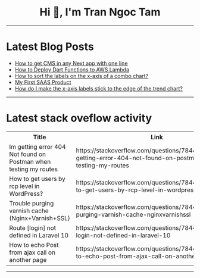<h1 align="center">Hi 👋, I'm Tran Ngoc Tam</h1>

---

# Latest Blog Posts 
<!-- BLOG-POST-LIST:START -->
- [How to get CMS in any Next app with one line](https://dev.to/anmolbaranwal/how-to-get-cms-in-any-next-app-with-one-line-2mjp)
- [How to Deploy Dart Functions to AWS Lambda](https://dev.to/shinyakato/how-to-deploy-dart-functions-to-aws-lambda-4h1b)
- [How to sort the labels on the x-axis of a combo chart?](https://dev.to/tinglittlekang/how-to-sort-the-labels-on-the-x-axis-of-a-combo-chart-28hk)
- [My First SAAS Product](https://dev.to/altarulas/my-first-saas-product-119b)
- [How do I make the x-axis labels stick to the edge of the trend chart?](https://dev.to/tinglittlekang/how-do-i-make-the-x-axis-labels-stick-to-the-edge-of-the-trend-chart-2e1e)
<!-- BLOG-POST-LIST:END -->

---

# Latest stack oveflow activity
<table>
  <tr><th>Title</th><th>Link</th></tr>
  <!-- STACKOVERFLOW:START --><tr><td>Im getting error 404 Not found on Postman when testing my routes</td><td>https://stackoverflow.com/questions/78446957/im-getting-error-404-not-found-on-postman-when-testing-my-routes</td></tr><tr><td>How to get users by rcp level in WordPress?</td><td>https://stackoverflow.com/questions/78446783/how-to-get-users-by-rcp-level-in-wordpress</td></tr><tr><td>Trouble purging varnish cache &lpar;Nginx+Varnish+SSL&rpar;</td><td>https://stackoverflow.com/questions/78446717/trouble-purging-varnish-cache-nginxvarnishssl</td></tr><tr><td>Route [login] not defined in Laravel 10</td><td>https://stackoverflow.com/questions/78446691/route-login-not-defined-in-laravel-10</td></tr><tr><td>How to echo Post from ajax call on another page</td><td>https://stackoverflow.com/questions/78446455/how-to-echo-post-from-ajax-call-on-another-page</td></tr><!-- STACKOVERFLOW:END -->
</table>

---



